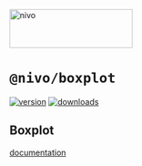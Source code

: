 <a href="https://nivo.rocks"><img alt="nivo" src="https://raw.githubusercontent.com/plouc/nivo/master/nivo.png" width="216" height="68"/></a>

# `@nivo/boxplot`

[![version](https://img.shields.io/npm/v/@nivo/boxplot?style=for-the-badge)](https://www.npmjs.com/package/@nivo/bar)
[![downloads](https://img.shields.io/npm/dm/@nivo/boxplot?style=for-the-badge)](https://www.npmjs.com/package/@nivo/bar)

## Boxplot

[documentation](http://nivo.rocks/boxplot/)
